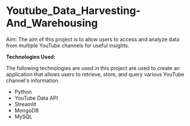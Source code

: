 # Youtube_Data_Harvesting-And_Warehousing

Aim:
The aim of this project is to allow users to access and analyze data from multiple YouTube channels for  useful insights. 

**Technologies Used:**

The following technologies are used in this project are used to create an application that allows users to retrieve, store, and query various YouTube channel's information.
- Python
- YouTube Data API
- Streamlit
- MongoDB 
- MySQL

